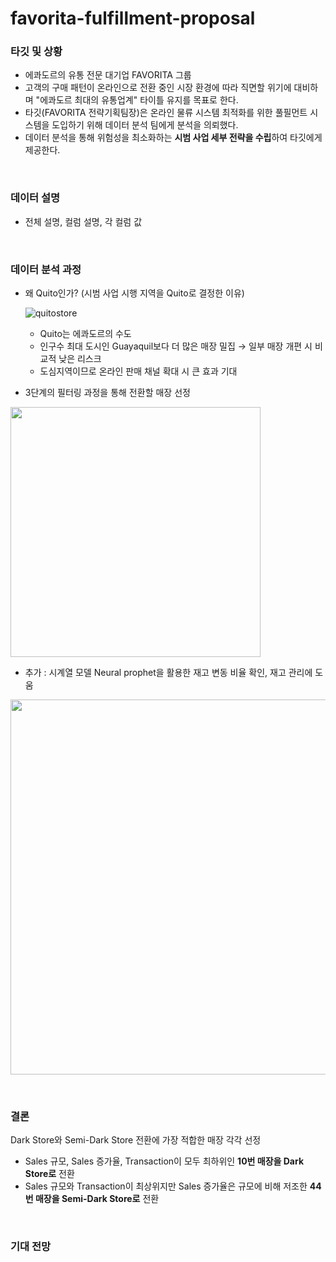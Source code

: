 # favorita-fulfillment-proposal
### 타깃 및 상황
- 에콰도르의 유통 전문 대기업 FAVORITA 그룹
- 고객의 구매 패턴이 온라인으로 전환 중인 시장 환경에 따라 직면할 위기에 대비하며 "에콰도르 최대의 유통업계" 타이틀 유지를 목표로 한다.
- 타깃(FAVORITA 전략기획팀장)은 온라인 물류 시스템 최적화를 위한 풀필먼트 시스템을 도입하기 위해 데이터 분석 팀에게 분석을 의뢰했다.
- 데이터 분석을 통해 위험성을 최소화하는 **시범 사업 세부 전략을 수립**하여 타깃에게 제공한다.
<br>

### 데이터 설명
- 전체 설명, 컬럼 설명, 각 컬럼 값
<br>

### 데이터 분석 과정
- 왜 Quito인가? (시범 사업 시행 지역을 Quito로 결정한 이유)
  
    ![quitostore](https://github.com/kseob758/favorita-fulfillment-proposal/assets/125840318/1a15412a-faa6-46e7-9bbc-163fc583c4d6)
  - Quito는 에콰도르의 수도
  - 인구수 최대 도시인 Guayaquil보다 더 많은 매장 밀집 → 일부 매장 개편 시 비교적 낮은 리스크
  - 도심지역이므로 온라인 판매 채널 확대 시 큰 효과 기대

- 3단계의 필터링 과정을 통해 전환할 매장 선정
<p align="left">
  <img src="https://github.com/kseob758/favorita-fulfillment-proposal/assets/125840318/907bac58-7f77-4a9e-b6eb-a135501803b6" width="400">
</p>
    
- 추가 : 시계열 모델 Neural prophet을 활용한 재고 변동 비율 확인, 재고 관리에 도움
<p align="left">
  <img src="https://github.com/kseob758/favorita-fulfillment-proposal/assets/125840318/e67b1a63-e6bc-4162-8072-9a1803090bde" width="600">
</p>
<br>

### 결론
Dark Store와 Semi-Dark Store 전환에 가장 적합한 매장 각각 선정
- Sales 규모, Sales 증가율, Transaction이 모두 최하위인 **10번 매장을 Dark Store로** 전환
- Sales 규모와 Transaction이 최상위지만 Sales 증가율은 규모에 비해 저조한 **44번 매장을 Semi-Dark Store로** 전환
<br>

### 기대 전망
